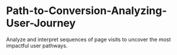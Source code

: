 # Path-to-Conversion-Analyzing-User-Journey
Analyze and interpret sequences of page visits to uncover the most impactful user pathways.
